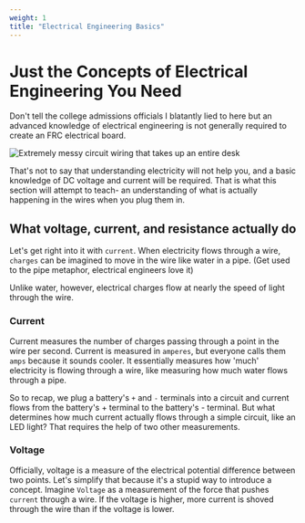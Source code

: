 ```yaml
---
weight: 1
title: "Electrical Engineering Basics"
---
```


# Just the Concepts of Electrical Engineering You Need

Don't tell the college admissions officials I blatantly lied to here but an advanced knowledge of electrical engineering is not generally required to create an FRC electrical board.


![Extremely messy circuit wiring that takes up an entire desk](/electrical-book/wiring-hell.jpg)


That's not to say that understanding electricity will not help you, and a basic knowledge of DC voltage and current will be required.
That is what this section will attempt to teach- an understanding of what is actually happening in the wires when you plug them in.

## What voltage, current, and resistance actually do

Let's get right into it with `current`. When electricity flows through a wire, `charges` can be imagined to move in the wire like water in a pipe.
(Get used to the pipe metaphor, electrical engineers love it)

Unlike water, however, electrical charges flow at nearly the speed of light through the wire.

### Current

Current measures the number of charges passing through a point in the wire per second.
Current is measured in `amperes`, but everyone calls them `amps` because it sounds cooler.
It essentially measures how 'much' electricity is flowing through a wire, like measuring how much water flows through a pipe.


So to recap, we plug a battery's `+` and `-` terminals into a circuit and current flows from the battery's + terminal to the battery's - terminal.
But what determines how much current actually flows through a simple circuit, like an LED light? That requires the help of two other measurements.

### Voltage

Officially, voltage is a measure of the electrical potential difference between two points.
Let's simplify that because it's a stupid way to introduce a concept.
Imagine `Voltage` as a measurement of the force that pushes `current` through a wire.
If the voltage is higher, more current is shoved through the wire than if the voltage is lower.
